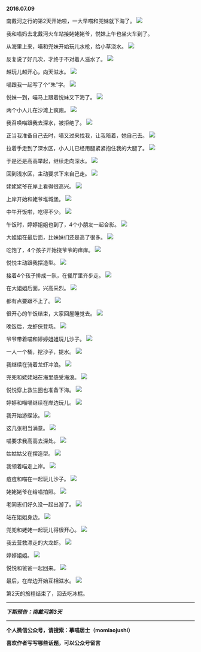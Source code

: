 **2016.07.09**

南戴河之行的第2天开始啦，一大早喵和兜妹就下海了。
![](http://upload-images.jianshu.io/upload_images/51001-da8157a2af535521.jpg?imageMogr2/auto-orient/strip%7CimageView2/2/w/1240)

我和喵妈去北戴河火车站接姥姥姥爷，悦妹上午也坐火车到了。

从海里上来，喵和兜妹开始玩儿水枪，给小草浇水。
![](http://upload-images.jianshu.io/upload_images/51001-c87c9663fb3506a4.jpg?imageMogr2/auto-orient/strip%7CimageView2/2/w/1240)

反复说了好几次，才终于不对着人滋水了。
![](http://upload-images.jianshu.io/upload_images/51001-ad505d8674646d84.jpg?imageMogr2/auto-orient/strip%7CimageView2/2/w/1240)

越玩儿越开心，向天滋水。
![](http://upload-images.jianshu.io/upload_images/51001-4c79ea0271a8ca41.jpg?imageMogr2/auto-orient/strip%7CimageView2/2/w/1240)

喵跟我一起写了个“朱”字。
![](http://upload-images.jianshu.io/upload_images/51001-c629639787e8876e.jpg?imageMogr2/auto-orient/strip%7CimageView2/2/w/1240)

悦妹一到，喵马上跟着悦妹又下海了。
![](http://upload-images.jianshu.io/upload_images/51001-7dacf355ff4f32ef.jpg?imageMogr2/auto-orient/strip%7CimageView2/2/w/1240)

两个小人儿在沙滩上疯跑。
![](http://upload-images.jianshu.io/upload_images/51001-91b7a9fed4fb51a3.jpg?imageMogr2/auto-orient/strip%7CimageView2/2/w/1240)

我召唤喵跟我去深水，被拒绝了。
![](http://upload-images.jianshu.io/upload_images/51001-d17455d04240ecb5.jpg?imageMogr2/auto-orient/strip%7CimageView2/2/w/1240)

正当我准备自己去时，喵又过来找我，让我陪着，她自己去。
![](http://upload-images.jianshu.io/upload_images/51001-0845593d33841193.jpg?imageMogr2/auto-orient/strip%7CimageView2/2/w/1240)

拉着手走到了深水区，小人儿已经用腿紧紧抱住我的大腿了。
![](http://upload-images.jianshu.io/upload_images/51001-df335aa5c7e06209.jpg?imageMogr2/auto-orient/strip%7CimageView2/2/w/1240)

于是还是高高举起，继续走向深水。
![](http://upload-images.jianshu.io/upload_images/51001-14f44011f4c4c526.jpg?imageMogr2/auto-orient/strip%7CimageView2/2/w/1240)

回到浅水区，主动要求下来自己走。
![](http://upload-images.jianshu.io/upload_images/51001-829cee7274137fdc.jpg?imageMogr2/auto-orient/strip%7CimageView2/2/w/1240)

姥姥姥爷在岸上看得很高兴。
![](http://upload-images.jianshu.io/upload_images/51001-aa358499c9c64db7.jpg?imageMogr2/auto-orient/strip%7CimageView2/2/w/1240)

上岸开始和姥爷堆城堡。
![](http://upload-images.jianshu.io/upload_images/51001-8d43b5c5823ab1c9.jpg?imageMogr2/auto-orient/strip%7CimageView2/2/w/1240)

中午开饭啦，吃得不少。
![](http://upload-images.jianshu.io/upload_images/51001-4fdafc799065de4d.jpg?imageMogr2/auto-orient/strip%7CimageView2/2/w/1240)

午饭时，婷婷姐姐也到了，4个小朋友一起合影。
![](http://upload-images.jianshu.io/upload_images/51001-d42560960e1c6f37.jpg?imageMogr2/auto-orient/strip%7CimageView2/2/w/1240)

大姐姐在最后面，比妹妹们还是高了很多。
![](http://upload-images.jianshu.io/upload_images/51001-2c1f01c18b065783.jpg?imageMogr2/auto-orient/strip%7CimageView2/2/w/1240)

吃饱了，4个孩子开始挠爷爷的痒痒。
![](http://upload-images.jianshu.io/upload_images/51001-6619257dc5b7a831.jpg?imageMogr2/auto-orient/strip%7CimageView2/2/w/1240)

悦悦主动跟我摆造型。
![](http://upload-images.jianshu.io/upload_images/51001-722ad51b4dc8c160.jpg?imageMogr2/auto-orient/strip%7CimageView2/2/w/1240)

接着4个孩子排成一队，在餐厅里齐步走。
![](http://upload-images.jianshu.io/upload_images/51001-1eed6ff0ef1dd408.jpg?imageMogr2/auto-orient/strip%7CimageView2/2/w/1240)

在大姐姐后面，兴高采烈。
![](http://upload-images.jianshu.io/upload_images/51001-f681d78212109362.jpg?imageMogr2/auto-orient/strip%7CimageView2/2/w/1240)

都有点要跟不上了。
![](http://upload-images.jianshu.io/upload_images/51001-2e3462141585d0ab.jpg?imageMogr2/auto-orient/strip%7CimageView2/2/w/1240)

很开心的午饭结束，大家回屋睡觉去。
![](http://upload-images.jianshu.io/upload_images/51001-27240fe4b70bc6a9.jpg?imageMogr2/auto-orient/strip%7CimageView2/2/w/1240)

晚饭后，龙虾侠登场。
![](http://upload-images.jianshu.io/upload_images/51001-4a142c5cc0ef9a23.jpg?imageMogr2/auto-orient/strip%7CimageView2/2/w/1240)

爷爷带着喵和婷婷姐姐玩儿沙子。
![](http://upload-images.jianshu.io/upload_images/51001-cb0c50921ff49f43.jpg?imageMogr2/auto-orient/strip%7CimageView2/2/w/1240)

一人一个桶，挖沙子，提水。
![](http://upload-images.jianshu.io/upload_images/51001-05e6e07071f18c41.jpg?imageMogr2/auto-orient/strip%7CimageView2/2/w/1240)

我继续在骑着龙虾冲浪。
![](http://upload-images.jianshu.io/upload_images/51001-8f6808856416273b.jpg?imageMogr2/auto-orient/strip%7CimageView2/2/w/1240)

兜兜和姥姥站在海里感受海浪。
![](http://upload-images.jianshu.io/upload_images/51001-b332e1ffaecbf93f.jpg?imageMogr2/auto-orient/strip%7CimageView2/2/w/1240)

悦悦穿上救生圈也准备下海。
![](http://upload-images.jianshu.io/upload_images/51001-1472877444dad7b7.jpg?imageMogr2/auto-orient/strip%7CimageView2/2/w/1240)

婷婷和喵喵继续在岸边玩儿。
![](http://upload-images.jianshu.io/upload_images/51001-994ea1a1fc5d999c.jpg?imageMogr2/auto-orient/strip%7CimageView2/2/w/1240)

我开始游蝶泳。
![](http://upload-images.jianshu.io/upload_images/51001-36fd723e3cbc87ac.jpg?imageMogr2/auto-orient/strip%7CimageView2/2/w/1240)

这几张相当满意。
![](http://upload-images.jianshu.io/upload_images/51001-fe98986bedca63c8.jpg?imageMogr2/auto-orient/strip%7CimageView2/2/w/1240)

喵要求我高高去深处。
![](http://upload-images.jianshu.io/upload_images/51001-7dba4e01dfef1da1.jpg?imageMogr2/auto-orient/strip%7CimageView2/2/w/1240)

姑姑姑父在摆造型。
![](http://upload-images.jianshu.io/upload_images/51001-d790c730f54b7b64.jpg?imageMogr2/auto-orient/strip%7CimageView2/2/w/1240)

我领着喵走上岸。
![](http://upload-images.jianshu.io/upload_images/51001-f4cf7ca0c79c3636.jpg?imageMogr2/auto-orient/strip%7CimageView2/2/w/1240)

痘痘和喵在一起玩儿沙子。
![](http://upload-images.jianshu.io/upload_images/51001-98ce61392e43ce6f.jpg?imageMogr2/auto-orient/strip%7CimageView2/2/w/1240)

姥姥姥爷在给喵拍照。
![](http://upload-images.jianshu.io/upload_images/51001-a7af13ee8d9b6900.jpg?imageMogr2/auto-orient/strip%7CimageView2/2/w/1240)

老同志们好久没一起出游了。
![](http://upload-images.jianshu.io/upload_images/51001-340a8b3d14bc71bc.jpg?imageMogr2/auto-orient/strip%7CimageView2/2/w/1240)

站在姐姐身边。
![](http://upload-images.jianshu.io/upload_images/51001-76b8bf2b011555a6.jpg?imageMogr2/auto-orient/strip%7CimageView2/2/w/1240)

兜兜和姥姥一起玩儿得很开心。
![](http://upload-images.jianshu.io/upload_images/51001-dc9d51c9a2e99925.jpg?imageMogr2/auto-orient/strip%7CimageView2/2/w/1240)

我去营救漂走的大龙虾。
![](http://upload-images.jianshu.io/upload_images/51001-d9ee5332528a410b.jpg?imageMogr2/auto-orient/strip%7CimageView2/2/w/1240)

婷婷姐姐。
![](http://upload-images.jianshu.io/upload_images/51001-d87f87b19aa0a221.jpg?imageMogr2/auto-orient/strip%7CimageView2/2/w/1240)

悦悦和爸爸一起回来。
![](http://upload-images.jianshu.io/upload_images/51001-b2b23fbf47ca179f.jpg?imageMogr2/auto-orient/strip%7CimageView2/2/w/1240)

最后，在岸边开始互相滋水。
![](http://upload-images.jianshu.io/upload_images/51001-42f085633465bce7.jpg?imageMogr2/auto-orient/strip%7CimageView2/2/w/1240)

第2天的旅程结束了，回去吃冰棍。

***

***下期预告：南戴河第3天***

***

**个人微信公众号，请搜索：摹喵居士（momiaojushi）**

**喜欢作者写写哪些话题，可以公众号留言**